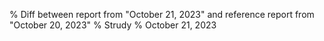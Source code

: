 % Diff between report from "October 21, 2023" and reference report from "October 20, 2023"
% Strudy
% October 21, 2023


